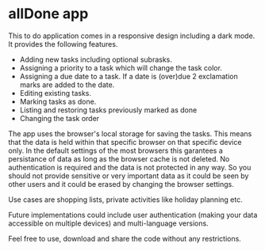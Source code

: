 # allDone app
This to do application comes in a responsive design including a dark mode. It provides the following features.
- Adding new tasks including optional subrasks.
- Assigning a priority to a task which will change the task color.
- Assigning a due date to a task. If a date is (over)due 2 exclamation marks are added to the date.
- Editing existing tasks.
- Marking tasks as done.
- Listing and restoring tasks previously marked as done
- Changing the task order

The app uses the browser's local storage for saving the tasks. This means that the data is held within that specific browser on that specific device only. In the default settings of the most browsers this garantees a persistance of data as long as the browser cache is not deleted. No authentication is required and the data is not protected in any way. So you should not provide sensitive or very important data as it could be seen by other users and it could be erased by changing the browser settings.

Use cases are shopping lists, private activities like holiday planning etc.

Future implementations could include user authentication (making your data accessible on multiple devices) and multi-language versions.

Feel free to use, download and share the code without any restrictions.
